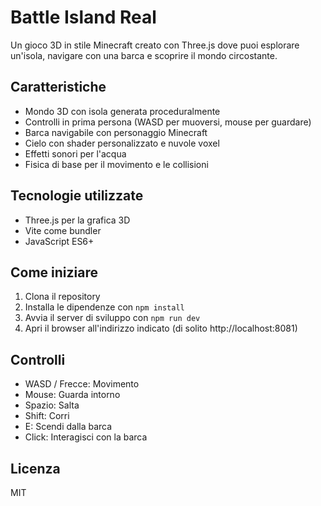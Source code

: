 # Battle Island Real

Un gioco 3D in stile Minecraft creato con Three.js dove puoi esplorare un'isola, navigare con una barca e scoprire il mondo circostante.

## Caratteristiche

- Mondo 3D con isola generata proceduralmente
- Controlli in prima persona (WASD per muoversi, mouse per guardare)
- Barca navigabile con personaggio Minecraft
- Cielo con shader personalizzato e nuvole voxel
- Effetti sonori per l'acqua
- Fisica di base per il movimento e le collisioni

## Tecnologie utilizzate

- Three.js per la grafica 3D
- Vite come bundler
- JavaScript ES6+

## Come iniziare

1. Clona il repository
2. Installa le dipendenze con `npm install`
3. Avvia il server di sviluppo con `npm run dev`
4. Apri il browser all'indirizzo indicato (di solito http://localhost:8081)

## Controlli

- WASD / Frecce: Movimento
- Mouse: Guarda intorno
- Spazio: Salta
- Shift: Corri
- E: Scendi dalla barca
- Click: Interagisci con la barca

## Licenza

MIT 